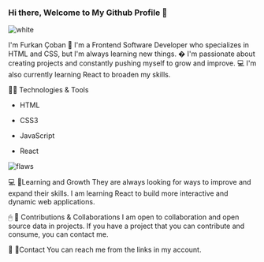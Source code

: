 ### Hi there, Welcome to My Github Profile 👋
![white](https://user-images.githubusercontent.com/129904143/233822196-e8b5a44e-0963-49c9-88a8-353185a3d43a.gif)

I'm Furkan Çoban 👋 I'm a Frontend Software Developer who specializes in HTML and CSS, but I'm always learning new things. � I'm passionate about creating projects and constantly pushing myself to grow and improve. 💻 I'm also currently learning React to broaden my skills.

🔎📌 Technologies & Tools

- HTML

- CSS3

- JavaScript

- React

![flaws](https://user-images.githubusercontent.com/129904143/233822166-6e98f16d-bb7e-4122-a49d-0766b8d3c38d.gif)

💻 📌Learning and Growth They are always looking for ways to improve and expand their skills. I am learning React to build more interactive and dynamic web applications.

🖱 📌 Contributions & Collaborations I am open to collaboration and open source data in projects. If you have a project that you can contribute and consume, you can contact me.

📱 📌Contact You can reach me from the links in my account.
